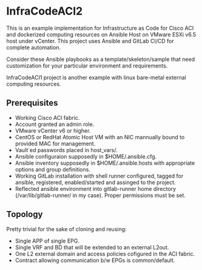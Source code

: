 # InfraCodeACI2

This is an example implementation for Infrastructure as Code for Cisco ACI and dockerized computing resources on Ansible Host on VMware ESXi v6.5 host under vCenter. This project uses Ansible and GitLab CI/CD for complete automation.

Consider these Ansible playbooks as a template/skeleton/sample that need customization for your particular environment and requirements.

InfraCodeACI1 project is another example with linux bare-metal external computing resources.

## Prerequisites

- Working Cisco ACI fabric.
- Account granted an admin role.
- VMware vCenter v6 or higher.
- CentOS or RedHat Atomic Host VM with an NIC mannually bound to provided MAC for management.
- Vault`ed passwords placed in host_vars/.
- Ansible configuraion supposedly in $HOME/.ansible.cfg.
- Ansible inventory supposedly in $HOME/.ansible.hosts with appropriate options and group definitions.
- Working GitLab installation with shell runner configured, tagged for ansible, registered, enabled/started and assinged to the project.
- Reflected ansible environment into gitlab-runner home directory (/var/lib/gitlab-runner/ in my case). Proper permissions must be set.

## Topology

Pretty trivial for the sake of cloning and reusing:

- Single APP of single EPG.
- Single VRF and BD that will be extended to an external L2out.
- One L2 external domain and access policies cofigured in the ACI fabric.
- Contract allowing communication b/w EPGs is common/default.
